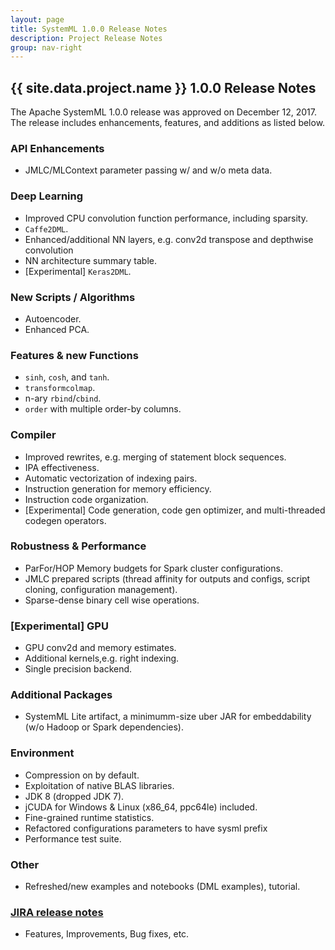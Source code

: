 ```yaml
---
layout: page
title: SystemML 1.0.0 Release Notes
description: Project Release Notes
group: nav-right
---
```

<!--
{% comment %}
Licensed to the Apache Software Foundation (ASF) under one or more
contributor license agreements.  See the NOTICE file distributed with
this work for additional information regarding copyright ownership.
The ASF licenses this file to you under the Apache License, Version 2.0
(the "License"); you may not use this file except in compliance with
the License.  You may obtain a copy of the License at

http://www.apache.org/licenses/LICENSE-2.0

Unless required by applicable law or agreed to in writing, software
distributed under the License is distributed on an "AS IS" BASIS,
WITHOUT WARRANTIES OR CONDITIONS OF ANY KIND, either express or implied.
See the License for the specific language governing permissions and
limitations under the License.
{% endcomment %}
-->

<section class="full-stripe full-stripe--subpage-header clear-header">
  <div class="ml-container ml-container--horizontally-center">
    <div class="col col-12 content-group content-group--center-content content-group--center-align">
      <h1>{{ site.data.project.name }} 1.0.0 Release Notes</h1>
    </div>
  </div>
</section>

<section class="full-stripe full-stripe--alternate">
  <div class="ml-container">
    <div class="col col-12 content-group content-group--medium-bottom-margin" markdown="1">

The Apache SystemML 1.0.0 release was approved on December 12, 2017. The release includes enhancements, features, and additions as listed below.

### API Enhancements
- JMLC/MLContext parameter passing w/ and w/o meta data.

### Deep Learning
- Improved CPU convolution function performance, including sparsity.
- `Caffe2DML`.
- Enhanced/additional NN layers, e.g. conv2d transpose and depthwise convolution
- NN architecture summary table.
- [Experimental] `Keras2DML`.

### New Scripts / Algorithms
- Autoencoder.
- Enhanced PCA.

### Features & new Functions
- `sinh`, `cosh`, and `tanh`.
- `transformcolmap`.
- n-ary `rbind`/`cbind`.
- `order` with multiple order-by columns.

### Compiler
- Improved rewrites, e.g. merging of statement block sequences.
- IPA effectiveness.
- Automatic vectorization of indexing pairs.
- Instruction generation for memory efficiency.
- Instruction code organization.
- [Experimental] Code generation, code gen optimizer, and multi-threaded codegen operators.

### Robustness & Performance
- ParFor/HOP Memory budgets for Spark cluster configurations.
- JMLC prepared scripts (thread affinity for outputs and configs, script cloning, configuration management).
- Sparse-dense binary cell wise operations.

### [Experimental] GPU
- GPU conv2d and memory estimates.
- Additional kernels,e.g. right indexing.
- Single precision backend.

### Additional Packages
- SystemML Lite artifact, a minimumm-size uber JAR for embeddability (w/o Hadoop or Spark dependencies).

### Environment
- Compression on by default.
- Exploitation of native BLAS libraries.
- JDK 8 (dropped JDK 7).
- jCUDA for Windows & Linux (x86_64, ppc64le) included.
- Fine-grained runtime statistics.
- Refactored configurations parameters to have sysml prefix
- Performance test suite.

### Other
- Refreshed/new examples and notebooks (DML examples), tutorial.

### [JIRA release notes](https://issues.apache.org/jira/secure/ReleaseNote.jspa?projectId=12319522&version=12338328)
- Features, Improvements, Bug fixes, etc.  

